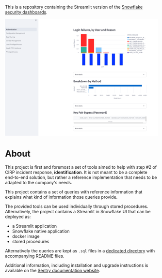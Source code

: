 This is a repository containing the Streamlit version of the [Snowflake
security dashboards][1].

![Main page screenshot](./docs/assets/main_page.png "Sentry main page screenshot")

# About

This project is first and foremost a set of tools aimed to help with step #2 of
CIRP incident response, **identification**. It is not meant to be a complete
end-to-end solution, but rather a reference implementation that needs to be
adapted to the company's needs.

This project contains a set of queries with reference information that explains
what kind of information those queries provide.

The provided tools can be used individually through stored procedures.
Alternatively, the project contains a Streamlit in Snowflake UI that can be
deployed as:

- a Streamlit application
- Snowflake native application
- docker image
- stored procedures

Alternatively the queries are kept as `.sql` files in a [dedicated directory][4]
with accompanying README files.

Additional information, including installation and upgrade instructions is
available on the [Sentry documentation website][doc].

[1]:
https://quickstarts.snowflake.com/guide/security_dashboards_for_snowflake/index.html

[4]: ./src/queries

[doc]: https://snowflake-labs.github.io/Sentry
